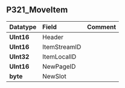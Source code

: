 ## P321\_MoveItem ##
| **Datatype** | **Field** | **Comment** |
|:-------------|:----------|:------------|
| **UInt16**   | Header    |             |
| **UInt16**   | ItemStreamID |             |
| **UInt32**   | ItemLocalID |             |
| **UInt16**   | NewPageID |             |
| **byte**     | NewSlot   |             |